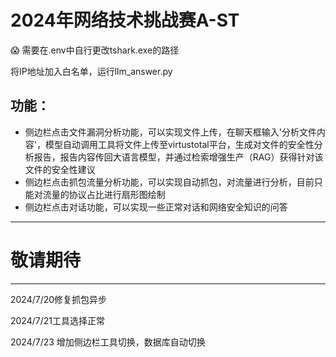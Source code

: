 
# 2024年网络技术挑战赛A-ST 

:scream: 需要在.env中自行更改tshark.exe的路径   

将IP地址加入白名单，运行llm_answer.py

## 功能：
- 侧边栏点击文件漏洞分析功能，可以实现文件上传，在聊天框输入'分析文件内容'，模型自动调用工具将文件上传至virtustotal平台，生成对文件的安全性分析报告，报告内容传回大语言模型，并通过检索增强生产（RAG）获得针对该文件的安全性建议<br>
- 侧边栏点击抓包流量分析功能，可以实现自动抓包，对流量进行分析，目前只能对流量的协议占比进行扇形图绘制<br>
- 侧边栏点击对话功能，可以实现一些正常对话和网络安全知识的问答<br>
-----
# 敬请期待
-----

2024/7/20修复抓包异步<br>

2024/7/21工具选择正常<br>  

2024/7/23 增加侧边栏工具切换，数据库自动切换<br>
